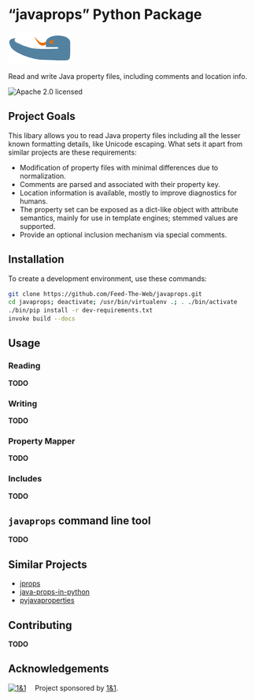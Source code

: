 # “javaprops” Python Package

![logo](https://raw.githubusercontent.com/Feed-The-Web/javaprops/master/static/img/javaprops-128.png)

Read and write Java property files, including comments and location info.

![Apache 2.0 licensed](http://img.shields.io/badge/license-Apache_2.0-red.svg)


## Project Goals

This libary allows you to read Java property files including all the lesser known formatting details,
like Unicode escaping. What sets it apart from similar projects are these requirements:

* Modification of property files with minimal differences due to normalization.
* Comments are parsed and associated with their property key.
* Location information is available, mostly to improve diagnostics for humans.
* The property set can be exposed as a dict-like object with attribute semantics, mainly for use in template engines; stemmed values are supported.
* Provide an optional inclusion mechanism via special comments.


## Installation

To create a development environment, use these commands:

```sh
git clone https://github.com/Feed-The-Web/javaprops.git
cd javaprops; deactivate; /usr/bin/virtualenv .; . ./bin/activate
./bin/pip install -r dev-requirements.txt
invoke build --docs
```


## Usage

### Reading
**TODO**

### Writing
**TODO**

### Property Mapper
**TODO**

### Includes
**TODO**


## `javaprops` command line tool
**TODO**


## Similar Projects

* [jprops](https://github.com/mgood/jprops)
* [java-props-in-python](https://github.com/hackorama/java-props-in-python)
* [pyjavaproperties](https://bitbucket.org/jnoller/pyjavaproperties/)


## Contributing
**TODO**


## Acknowledgements

[![1&1](https://raw.githubusercontent.com/1and1/1and1.github.io/master/images/1and1-logo-42.png)](https://github.com/1and1)  Project sponsored by [1&1](https://github.com/1and1).
